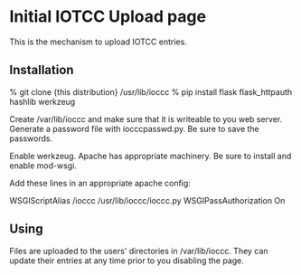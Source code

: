 # Initial IOTCC Upload page

This is the mechanism to upload IOTCC entries.

## Installation

% git clone {this distribution} /usr/lib/ioccc
% pip install flask flask_httpauth hashlib werkzeug

Create /var/lib/ioccc and make sure that it is writeable to you web
server.  Generate a password file with iocccpasswd.py.  Be sure to
save the passwords.

Enable werkzeug.  Apache has appropriate machinery.  Be sure to
install and enable mod-wsgi.

Add these lines in an appropriate apache config:

   WSGIScriptAlias /ioccc /usr/lib/ioccc/ioccc.py
   WSGIPassAuthorization On

## Using

Files are uploaded to the users' directories in /var/lib/ioccc.  They
can update their entries at any time prior to you disabling the page.


